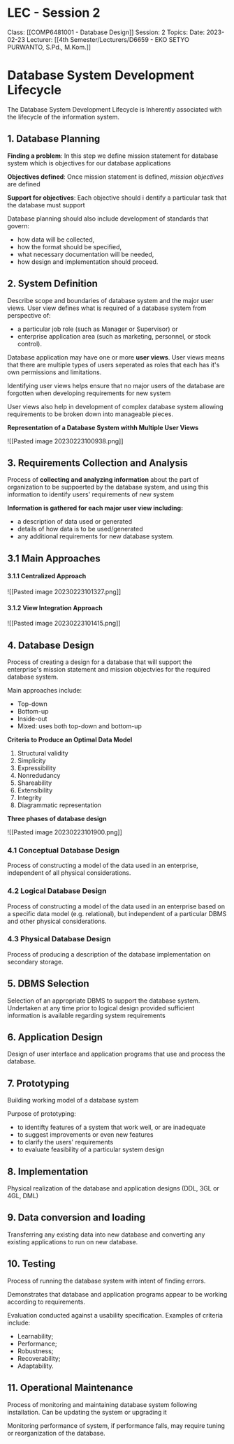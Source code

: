 # LEC - Session 2
Class: [[COMP6481001 - Database Design]]
Session: 2
Topics: 
Date: 2023-02-23
Lecturer: [[4th Semester/Lecturers/D6659 - EKO SETYO PURWANTO, S.Pd., M.Kom.]]

# Database System Development Lifecycle

The Database System Development Lifecycle is Inherently associated with the lifecycle of the information system.

## 1. Database Planning

**Finding a problem**: In this step we define mission statement for database system which is objectives for our database applications

**Objectives defined**: Once mission statement is defined, *mission objectives* are defined

**Support for objectives**: Each objective should i dentify a particular task that the database must support

Database planning should also include development of standards that govern:
- how data will be collected,
- how the format should be specified,
- what necessary documentation will be needed,
- how design and implementation should proceed.

## 2. System Definition

Describe scope and boundaries of database system and the major user views. User view defines what is required of a database system from perspective of:
- a particular job role (such as Manager or Supervisor) or
- enterprise application area (such as marketing, personnel, or stock control).

Database application may have one or more **user views**. User views means that there are multiple types of users seperated as roles that each has it's own permissions and limitations.

Identifying user views helps ensure that no major users of the database are forgotten when developing requirements for new system

User views also help in development of complex database system allowing requirements to be broken down into manageable pieces.

**Representation of a Database System withh Multiple User Views**

![[Pasted image 20230223100938.png]]

## 3. Requirements Collection and Analysis

Process of **collecting and analyzing information** about the part of organization to be suppoerted by the database system, and using this information to identify users' requirements of new system

**Information is gathered for each major user view including:**
- a description of data used or generated
- details of how data is to be used/generated
- any additional requirements for new database system.

## 3.1 Main Approaches

#### 3.1.1 Centralized Approach

![[Pasted image 20230223101327.png]]

#### 3.1.2 View Integration Approach

![[Pasted image 20230223101415.png]]

## 4. Database Design

Process of creating a design for a database that will support the enterprise's mission statement and mission objectvies for the required database system.

Main approaches include:
- Top-down
- Bottom-up
- Inside-out
- Mixed: uses both top-down and bottom-up

**Criteria to Produce an Optimal Data Model**
1. Structural validity
2. Simplicity
3. Expressibility
4. Nonredudancy
5. Shareability
6. Extensibility
7. Integrity
8. Diagrammatic representation

**Three phases of database design**

![[Pasted image 20230223101900.png]]

### 4.1 Conceptual Database Design

Process of constructing a model of the data used in an enterprise, independent of all physical considerations.

### 4.2 Logical Database Design

Process of constructing a model of the data used in an enterprise based on a specific data model (e.g. relational), but independent of a particular DBMS and other physical considerations.

### 4.3 Physical Database Design

Process of producing a description of the database implementation on secondary storage.

## 5. DBMS Selection

Selection of an appropriate DBMS to support the database system. Undertaken at any time prior to logical design provided sufficient information is available regarding system requirements

## 6. Application Design

Design of user interface and application programs that use and process the database.

## 7. Prototyping

Building working model of a database system

Purpose of prototyping:
- to identifty features of a system that work well, or are inadequate
- to suggest improvements or even new features
- to clarify the users' requirements
- to evaluate feasibility of a particular system design

## 8. Implementation

Physical realization of the database and application designs (DDL, 3GL or 4GL, DML)

## 9. Data conversion and loading

Transferring any existing data into new database and converting any existing applications to run on new database.

## 10. Testing

Process of running the database system with intent of finding errors.

Demonstrates that database and application programs appear to be working according to requirements.

Evaluation conducted against a usability specification. Examples of criteria include:
- Learnability;
- Performance;
- Robustness;
- Recoverability;
- Adaptability.

## 11. Operational Maintenance

Process of monitoring and maintaining database system following installation. Can be updating the system or upgrading it

Monitoring performance of system, if performance falls, may require tuning or reorganization of the database.
 
